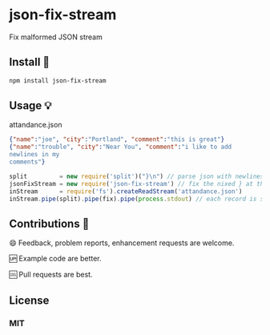 # json-fix-stream

Fix malformed JSON stream 

## Install :hammer:

```sh
npm install json-fix-stream
```

## Usage :bulb:

attandance.json

```json
{"name":"joe", "city":"Portland", "comment":"this is great"}
{"name":"trouble", "city":"Near You", "comment":"i like to add
newlines in my
comments"}
```

```js
split         = new require('split')("}\n") // parse json with newlines in attributes
jsonFixStream = new require('json-fix-stream') // fix the nixed } at the end of each line
inStream      = require('fs').createReadStream('attandance.json')
inStream.pipe(split).pipe(fix).pipe(process.stdout) // each record is sucessfully parsed and output
```



## Contributions :muscle:

:smile: Feedback, problem reports, enhancement requests are welcome.

:up: Example code are better.

:cool: Pull requests are best.

## License

### MIT
